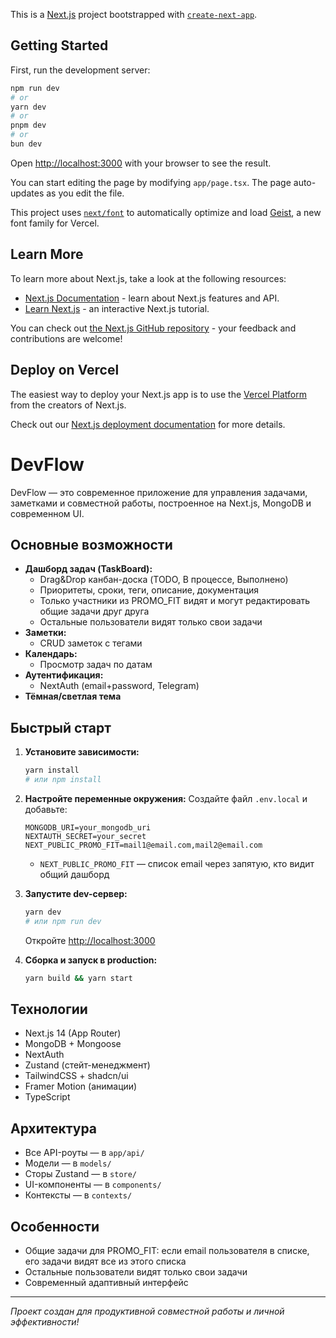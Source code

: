 This is a [Next.js](https://nextjs.org) project bootstrapped with [`create-next-app`](https://nextjs.org/docs/app/api-reference/cli/create-next-app).

## Getting Started

First, run the development server:

```bash
npm run dev
# or
yarn dev
# or
pnpm dev
# or
bun dev
```

Open [http://localhost:3000](http://localhost:3000) with your browser to see the result.

You can start editing the page by modifying `app/page.tsx`. The page auto-updates as you edit the file.

This project uses [`next/font`](https://nextjs.org/docs/app/building-your-application/optimizing/fonts) to automatically optimize and load [Geist](https://vercel.com/font), a new font family for Vercel.

## Learn More

To learn more about Next.js, take a look at the following resources:

- [Next.js Documentation](https://nextjs.org/docs) - learn about Next.js features and API.
- [Learn Next.js](https://nextjs.org/learn) - an interactive Next.js tutorial.

You can check out [the Next.js GitHub repository](https://github.com/vercel/next.js) - your feedback and contributions are welcome!

## Deploy on Vercel

The easiest way to deploy your Next.js app is to use the [Vercel Platform](https://vercel.com/new?utm_medium=default-template&filter=next.js&utm_source=create-next-app&utm_campaign=create-next-app-readme) from the creators of Next.js.

Check out our [Next.js deployment documentation](https://nextjs.org/docs/app/building-your-application/deploying) for more details.
# DevFlow

DevFlow — это современное приложение для управления задачами, заметками и совместной работы, построенное на Next.js, MongoDB и современном UI.

## Основные возможности

- **Дашборд задач (TaskBoard):**
  - Drag&Drop канбан-доска (TODO, В процессе, Выполнено)
  - Приоритеты, сроки, теги, описание, документация
  - Только участники из PROMO_FIT видят и могут редактировать общие задачи друг друга
  - Остальные пользователи видят только свои задачи
- **Заметки:**
  - CRUD заметок с тегами
- **Календарь:**
  - Просмотр задач по датам
- **Аутентификация:**
  - NextAuth (email+password, Telegram)
- **Тёмная/светлая тема**

## Быстрый старт

1. **Установите зависимости:**
   ```bash
   yarn install
   # или npm install
   ```
2. **Настройте переменные окружения:**
   Создайте файл `.env.local` и добавьте:
   ```env
   MONGODB_URI=your_mongodb_uri
   NEXTAUTH_SECRET=your_secret
   NEXT_PUBLIC_PROMO_FIT=mail1@email.com,mail2@email.com
   ```
   - `NEXT_PUBLIC_PROMO_FIT` — список email через запятую, кто видит общий дашборд

3. **Запустите dev-сервер:**
   ```bash
   yarn dev
   # или npm run dev
   ```
   Откройте [http://localhost:3000](http://localhost:3000)

4. **Сборка и запуск в production:**
   ```bash
   yarn build && yarn start
   ```

## Технологии
- Next.js 14 (App Router)
- MongoDB + Mongoose
- NextAuth
- Zustand (стейт-менеджмент)
- TailwindCSS + shadcn/ui
- Framer Motion (анимации)
- TypeScript

## Архитектура
- Все API-роуты — в `app/api/`
- Модели — в `models/`
- Сторы Zustand — в `store/`
- UI-компоненты — в `components/`
- Контексты — в `contexts/`

## Особенности
- Общие задачи для PROMO_FIT: если email пользователя в списке, его задачи видят все из этого списка
- Остальные пользователи видят только свои задачи
- Современный адаптивный интерфейс

---

_Проект создан для продуктивной совместной работы и личной эффективности!_
